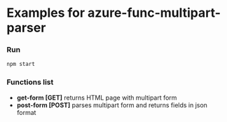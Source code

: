 # Examples for azure-func-multipart-parser

### Run

```sh
npm start
```

### Functions list

* **get-form [GET]** returns HTML page with multipart form
* **post-form [POST]** parses multipart form and returns fields in json format

